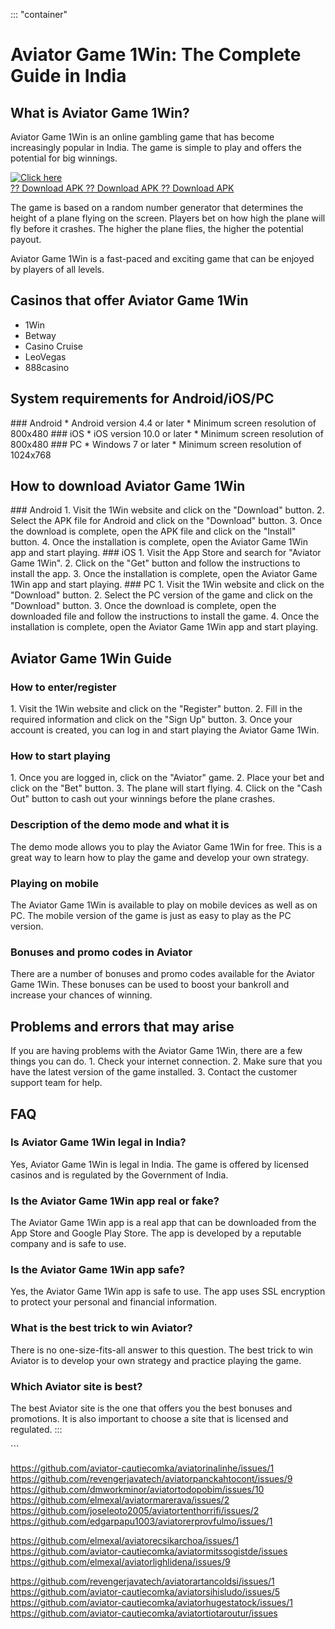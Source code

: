 ::: \"container\"
# Aviator Game 1Win: The Complete Guide in India

## What is Aviator Game 1Win?

Aviator Game 1Win is an online gambling game that has become
increasingly popular in India. The game is simple to play and offers the
potential for big winnings.

[![Click
here](https://readscoops.com/wp-content/uploads/2023/03/Readscoop-aviator-1-1.jpg)](https://traff.sbs/deff)\
[?? Download APK ?? Download APK ?? Download
APK](https://traff.sbs/deff)

The game is based on a random number generator that determines the
height of a plane flying on the screen. Players bet on how high the
plane will fly before it crashes. The higher the plane flies, the higher
the potential payout.

Aviator Game 1Win is a fast-paced and exciting game that can be enjoyed
by players of all levels.

## Casinos that offer Aviator Game 1Win

-   1Win
-   Betway
-   Casino Cruise
-   LeoVegas
-   888casino

## System requirements for Android/iOS/PC

\### Android \* Android version 4.4 or later \* Minimum screen
resolution of 800x480 \### iOS \* iOS version 10.0 or later \* Minimum
screen resolution of 800x480 \### PC \* Windows 7 or later \* Minimum
screen resolution of 1024x768

## How to download Aviator Game 1Win

\### Android 1. Visit the 1Win website and click on the "Download"
button. 2. Select the APK file for Android and click on the
"Download" button. 3. Once the download is complete, open the APK
file and click on the "Install" button. 4. Once the installation
is complete, open the Aviator Game 1Win app and start playing. \###
iOS 1. Visit the App Store and search for "Aviator Game 1Win". 2.
Click on the "Get" button and follow the instructions to install
the app. 3. Once the installation is complete, open the Aviator Game
1Win app and start playing. \### PC 1. Visit the 1Win website and click
on the "Download" button. 2. Select the PC version of the game and
click on the "Download" button. 3. Once the download is complete,
open the downloaded file and follow the instructions to install the
game. 4. Once the installation is complete, open the Aviator Game 1Win
app and start playing.

## Aviator Game 1Win Guide

### How to enter/register

1\. Visit the 1Win website and click on the "Register" button. 2.
Fill in the required information and click on the "Sign Up"
button. 3. Once your account is created, you can log in and start
playing the Aviator Game 1Win.

### How to start playing

1\. Once you are logged in, click on the "Aviator" game. 2. Place
your bet and click on the "Bet" button. 3. The plane will start
flying. 4. Click on the "Cash Out" button to cash out your
winnings before the plane crashes.

### Description of the demo mode and what it is

The demo mode allows you to play the Aviator Game 1Win for free. This is
a great way to learn how to play the game and develop your own strategy.

### Playing on mobile

The Aviator Game 1Win is available to play on mobile devices as well as
on PC. The mobile version of the game is just as easy to play as the PC
version.

### Bonuses and promo codes in Aviator

There are a number of bonuses and promo codes available for the Aviator
Game 1Win. These bonuses can be used to boost your bankroll and increase
your chances of winning.

## Problems and errors that may arise

If you are having problems with the Aviator Game 1Win, there are a few
things you can do. 1. Check your internet connection. 2. Make sure that
you have the latest version of the game installed. 3. Contact the
customer support team for help.

## FAQ

### Is Aviator Game 1Win legal in India?

Yes, Aviator Game 1Win is legal in India. The game is offered by
licensed casinos and is regulated by the Government of India.

### Is the Aviator Game 1Win app real or fake?

The Aviator Game 1Win app is a real app that can be downloaded from the
App Store and Google Play Store. The app is developed by a reputable
company and is safe to use.

### Is the Aviator Game 1Win app safe?

Yes, the Aviator Game 1Win app is safe to use. The app uses SSL
encryption to protect your personal and financial information.

### What is the best trick to win Aviator?

There is no one-size-fits-all answer to this question. The best trick to
win Aviator is to develop your own strategy and practice playing the
game.

### Which Aviator site is best?

The best Aviator site is the one that offers you the best bonuses and
promotions. It is also important to choose a site that is licensed and
regulated.
:::

\`\`\`

https://github.com/aviator-cautiecomka/aviatorinalinhe/issues/1
https://github.com/revengerjavatech/aviatorpanckahtocont/issues/9
https://github.com/dmworkminor/aviatortodopobim/issues/10
https://github.com/elmexal/aviatormarerava/issues/2
https://github.com/joseleoto2005/aviatortenthorrifi/issues/2
https://github.com/edgarpapu1003/aviatorerprovfulmo/issues/1

https://github.com/elmexal/aviatorecsikarchoa/issues/1
https://github.com/aviator-cautiecomka/aviatormitssogistde/issues
https://github.com/elmexal/aviatorlighlidena/issues/9

https://github.com/revengerjavatech/aviatorartancoldsi/issues/1
https://github.com/aviator-cautiecomka/aviatorsihisludo/issues/5
https://github.com/aviator-cautiecomka/aviatorhugestatock/issues/1
https://github.com/aviator-cautiecomka/aviatortiotaroutur/issues
